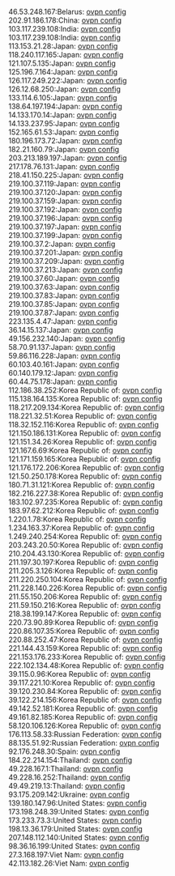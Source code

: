 46.53.248.167:Belarus: [ovpn config](vpn/46_53_248_167.ovpn)  
202.91.186.178:China: [ovpn config](vpn/202_91_186_178.ovpn)  
103.117.239.108:India: [ovpn config](vpn/103_117_239_108.ovpn)  
103.117.239.108:India: [ovpn config](vpn/103_117_239_108.ovpn)  
113.153.21.28:Japan: [ovpn config](vpn/113_153_21_28.ovpn)  
118.240.117.165:Japan: [ovpn config](vpn/118_240_117_165.ovpn)  
121.107.5.135:Japan: [ovpn config](vpn/121_107_5_135.ovpn)  
125.196.7.164:Japan: [ovpn config](vpn/125_196_7_164.ovpn)  
126.117.249.222:Japan: [ovpn config](vpn/126_117_249_222.ovpn)  
126.12.68.250:Japan: [ovpn config](vpn/126_12_68_250.ovpn)  
133.114.6.105:Japan: [ovpn config](vpn/133_114_6_105.ovpn)  
138.64.197.194:Japan: [ovpn config](vpn/138_64_197_194.ovpn)  
14.133.170.14:Japan: [ovpn config](vpn/14_133_170_14.ovpn)  
14.133.237.95:Japan: [ovpn config](vpn/14_133_237_95.ovpn)  
152.165.61.53:Japan: [ovpn config](vpn/152_165_61_53.ovpn)  
180.196.173.72:Japan: [ovpn config](vpn/180_196_173_72.ovpn)  
182.21.160.79:Japan: [ovpn config](vpn/182_21_160_79.ovpn)  
203.213.189.197:Japan: [ovpn config](vpn/203_213_189_197.ovpn)  
217.178.76.131:Japan: [ovpn config](vpn/217_178_76_131.ovpn)  
218.41.150.225:Japan: [ovpn config](vpn/218_41_150_225.ovpn)  
219.100.37.119:Japan: [ovpn config](vpn/219_100_37_119.ovpn)  
219.100.37.120:Japan: [ovpn config](vpn/219_100_37_120.ovpn)  
219.100.37.159:Japan: [ovpn config](vpn/219_100_37_159.ovpn)  
219.100.37.192:Japan: [ovpn config](vpn/219_100_37_192.ovpn)  
219.100.37.196:Japan: [ovpn config](vpn/219_100_37_196.ovpn)  
219.100.37.197:Japan: [ovpn config](vpn/219_100_37_197.ovpn)  
219.100.37.199:Japan: [ovpn config](vpn/219_100_37_199.ovpn)  
219.100.37.2:Japan: [ovpn config](vpn/219_100_37_2.ovpn)  
219.100.37.201:Japan: [ovpn config](vpn/219_100_37_201.ovpn)  
219.100.37.209:Japan: [ovpn config](vpn/219_100_37_209.ovpn)  
219.100.37.213:Japan: [ovpn config](vpn/219_100_37_213.ovpn)  
219.100.37.60:Japan: [ovpn config](vpn/219_100_37_60.ovpn)  
219.100.37.63:Japan: [ovpn config](vpn/219_100_37_63.ovpn)  
219.100.37.83:Japan: [ovpn config](vpn/219_100_37_83.ovpn)  
219.100.37.85:Japan: [ovpn config](vpn/219_100_37_85.ovpn)  
219.100.37.87:Japan: [ovpn config](vpn/219_100_37_87.ovpn)  
223.135.4.47:Japan: [ovpn config](vpn/223_135_4_47.ovpn)  
36.14.15.137:Japan: [ovpn config](vpn/36_14_15_137.ovpn)  
49.156.232.140:Japan: [ovpn config](vpn/49_156_232_140.ovpn)  
58.70.91.137:Japan: [ovpn config](vpn/58_70_91_137.ovpn)  
59.86.116.228:Japan: [ovpn config](vpn/59_86_116_228.ovpn)  
60.103.40.161:Japan: [ovpn config](vpn/60_103_40_161.ovpn)  
60.140.179.12:Japan: [ovpn config](vpn/60_140_179_12.ovpn)  
60.44.75.178:Japan: [ovpn config](vpn/60_44_75_178.ovpn)  
112.186.38.252:Korea Republic of: [ovpn config](vpn/112_186_38_252.ovpn)  
115.138.164.135:Korea Republic of: [ovpn config](vpn/115_138_164_135.ovpn)  
118.217.209.134:Korea Republic of: [ovpn config](vpn/118_217_209_134.ovpn)  
118.221.32.51:Korea Republic of: [ovpn config](vpn/118_221_32_51.ovpn)  
118.32.152.116:Korea Republic of: [ovpn config](vpn/118_32_152_116.ovpn)  
121.150.186.131:Korea Republic of: [ovpn config](vpn/121_150_186_131.ovpn)  
121.151.34.26:Korea Republic of: [ovpn config](vpn/121_151_34_26.ovpn)  
121.167.6.69:Korea Republic of: [ovpn config](vpn/121_167_6_69.ovpn)  
121.171.159.165:Korea Republic of: [ovpn config](vpn/121_171_159_165.ovpn)  
121.176.172.206:Korea Republic of: [ovpn config](vpn/121_176_172_206.ovpn)  
121.50.250.178:Korea Republic of: [ovpn config](vpn/121_50_250_178.ovpn)  
180.71.31.121:Korea Republic of: [ovpn config](vpn/180_71_31_121.ovpn)  
182.216.227.38:Korea Republic of: [ovpn config](vpn/182_216_227_38.ovpn)  
183.102.97.235:Korea Republic of: [ovpn config](vpn/183_102_97_235.ovpn)  
183.97.62.212:Korea Republic of: [ovpn config](vpn/183_97_62_212.ovpn)  
1.220.1.78:Korea Republic of: [ovpn config](vpn/1_220_1_78.ovpn)  
1.234.163.37:Korea Republic of: [ovpn config](vpn/1_234_163_37.ovpn)  
1.249.240.254:Korea Republic of: [ovpn config](vpn/1_249_240_254.ovpn)  
203.243.20.50:Korea Republic of: [ovpn config](vpn/203_243_20_50.ovpn)  
210.204.43.130:Korea Republic of: [ovpn config](vpn/210_204_43_130.ovpn)  
211.197.30.197:Korea Republic of: [ovpn config](vpn/211_197_30_197.ovpn)  
211.205.3.126:Korea Republic of: [ovpn config](vpn/211_205_3_126.ovpn)  
211.220.250.104:Korea Republic of: [ovpn config](vpn/211_220_250_104.ovpn)  
211.228.140.226:Korea Republic of: [ovpn config](vpn/211_228_140_226.ovpn)  
211.55.150.206:Korea Republic of: [ovpn config](vpn/211_55_150_206.ovpn)  
211.59.150.216:Korea Republic of: [ovpn config](vpn/211_59_150_216.ovpn)  
218.38.199.147:Korea Republic of: [ovpn config](vpn/218_38_199_147.ovpn)  
220.73.90.89:Korea Republic of: [ovpn config](vpn/220_73_90_89.ovpn)  
220.86.107.35:Korea Republic of: [ovpn config](vpn/220_86_107_35.ovpn)  
220.88.252.47:Korea Republic of: [ovpn config](vpn/220_88_252_47.ovpn)  
221.144.43.159:Korea Republic of: [ovpn config](vpn/221_144_43_159.ovpn)  
221.153.176.233:Korea Republic of: [ovpn config](vpn/221_153_176_233.ovpn)  
222.102.134.48:Korea Republic of: [ovpn config](vpn/222_102_134_48.ovpn)  
39.115.0.96:Korea Republic of: [ovpn config](vpn/39_115_0_96.ovpn)  
39.117.221.10:Korea Republic of: [ovpn config](vpn/39_117_221_10.ovpn)  
39.120.230.84:Korea Republic of: [ovpn config](vpn/39_120_230_84.ovpn)  
39.122.214.156:Korea Republic of: [ovpn config](vpn/39_122_214_156.ovpn)  
49.142.52.181:Korea Republic of: [ovpn config](vpn/49_142_52_181.ovpn)  
49.161.82.185:Korea Republic of: [ovpn config](vpn/49_161_82_185.ovpn)  
58.120.106.126:Korea Republic of: [ovpn config](vpn/58_120_106_126.ovpn)  
176.113.58.33:Russian Federation: [ovpn config](vpn/176_113_58_33.ovpn)  
88.135.51.92:Russian Federation: [ovpn config](vpn/88_135_51_92.ovpn)  
92.176.248.30:Spain: [ovpn config](vpn/92_176_248_30.ovpn)  
184.22.214.154:Thailand: [ovpn config](vpn/184_22_214_154.ovpn)  
49.228.167.1:Thailand: [ovpn config](vpn/49_228_167_1.ovpn)  
49.228.16.252:Thailand: [ovpn config](vpn/49_228_16_252.ovpn)  
49.49.219.13:Thailand: [ovpn config](vpn/49_49_219_13.ovpn)  
93.175.209.142:Ukraine: [ovpn config](vpn/93_175_209_142.ovpn)  
139.180.147.96:United States: [ovpn config](vpn/139_180_147_96.ovpn)  
173.198.248.39:United States: [ovpn config](vpn/173_198_248_39.ovpn)  
173.233.73.3:United States: [ovpn config](vpn/173_233_73_3.ovpn)  
198.13.36.179:United States: [ovpn config](vpn/198_13_36_179.ovpn)  
207.148.112.140:United States: [ovpn config](vpn/207_148_112_140.ovpn)  
98.36.16.199:United States: [ovpn config](vpn/98_36_16_199.ovpn)  
27.3.168.197:Viet Nam: [ovpn config](vpn/27_3_168_197.ovpn)  
42.113.182.26:Viet Nam: [ovpn config](vpn/42_113_182_26.ovpn)  

